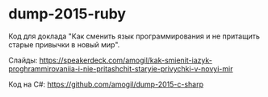 # dump-2015-ruby

Код для доклада "Как сменить язык программирования и не притащить старые привычки в новый мир".


Слайды: https://speakerdeck.com/amogil/kak-smienit-iazyk-proghrammirovaniia-i-nie-pritashchit-staryie-privychki-v-novyi-mir

Код на C#: https://github.com/amogil/dump-2015-c-sharp
